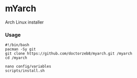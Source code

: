 mYarch
===
Arch Linux installer

### Usage
```
#!/bin/bash
pacman -Sy git
git clone https://github.com/doctorzeb8/myarch.git /myarch
cd /myarch

nano config/variables
scripts/install.sh
